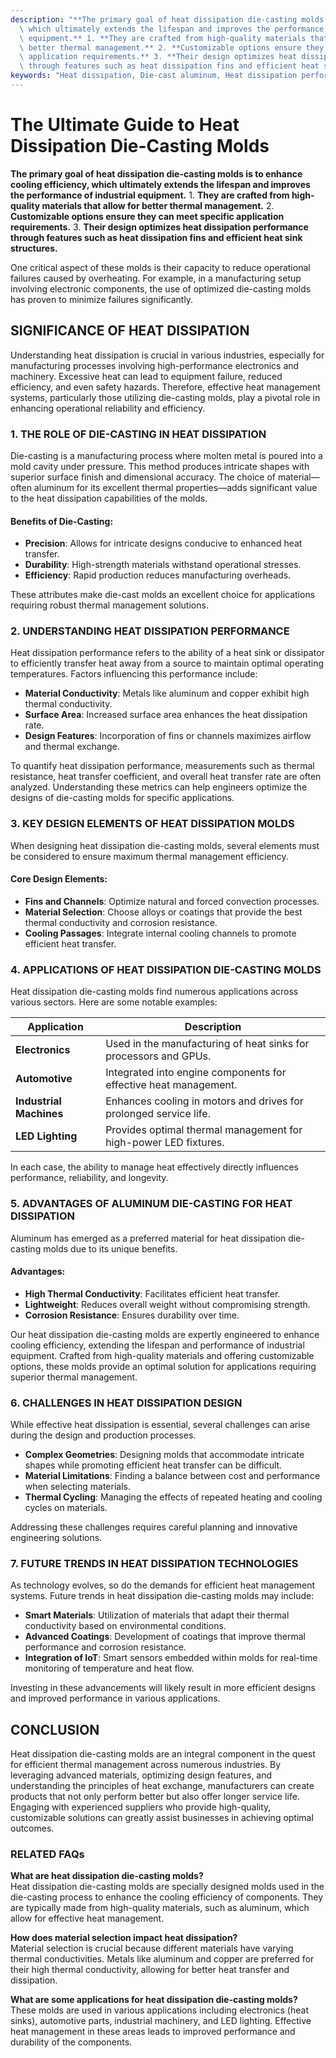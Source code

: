 ```yaml
---
description: "**The primary goal of heat dissipation die-casting molds is to enhance cooling efficiency,\
  \ which ultimately extends the lifespan and improves the performance of industrial\
  \ equipment.** 1. **They are crafted from high-quality materials that allow for\
  \ better thermal management.** 2. **Customizable options ensure they can meet specific\
  \ application requirements.** 3. **Their design optimizes heat dissipation performance\
  \ through features such as heat dissipation fins and efficient heat sink structures.** "
keywords: "Heat dissipation, Die-cast aluminum, Heat dissipation performance, Heat sink"
---
```

# The Ultimate Guide to Heat Dissipation Die-Casting Molds

**The primary goal of heat dissipation die-casting molds is to enhance cooling efficiency, which ultimately extends the lifespan and improves the performance of industrial equipment.** 1. **They are crafted from high-quality materials that allow for better thermal management.** 2. **Customizable options ensure they can meet specific application requirements.** 3. **Their design optimizes heat dissipation performance through features such as heat dissipation fins and efficient heat sink structures.** 

One critical aspect of these molds is their capacity to reduce operational failures caused by overheating. For example, in a manufacturing setup involving electronic components, the use of optimized die-casting molds has proven to minimize failures significantly.

## SIGNIFICANCE OF HEAT DISSIPATION

Understanding heat dissipation is crucial in various industries, especially for manufacturing processes involving high-performance electronics and machinery. Excessive heat can lead to equipment failure, reduced efficiency, and even safety hazards. Therefore, effective heat management systems, particularly those utilizing die-casting molds, play a pivotal role in enhancing operational reliability and efficiency.

### 1. THE ROLE OF DIE-CASTING IN HEAT DISSIPATION

Die-casting is a manufacturing process where molten metal is poured into a mold cavity under pressure. This method produces intricate shapes with superior surface finish and dimensional accuracy. The choice of material—often aluminum for its excellent thermal properties—adds significant value to the heat dissipation capabilities of the molds.

#### Benefits of Die-Casting:

- **Precision**: Allows for intricate designs conducive to enhanced heat transfer.
- **Durability**: High-strength materials withstand operational stresses.
- **Efficiency**: Rapid production reduces manufacturing overheads.

These attributes make die-cast molds an excellent choice for applications requiring robust thermal management solutions.

### 2. UNDERSTANDING HEAT DISSIPATION PERFORMANCE

Heat dissipation performance refers to the ability of a heat sink or dissipator to efficiently transfer heat away from a source to maintain optimal operating temperatures. Factors influencing this performance include:

- **Material Conductivity**: Metals like aluminum and copper exhibit high thermal conductivity.
- **Surface Area**: Increased surface area enhances the heat dissipation rate.
- **Design Features**: Incorporation of fins or channels maximizes airflow and thermal exchange.

To quantify heat dissipation performance, measurements such as thermal resistance, heat transfer coefficient, and overall heat transfer rate are often analyzed. Understanding these metrics can help engineers optimize the designs of die-casting molds for specific applications.

### 3. KEY DESIGN ELEMENTS OF HEAT DISSIPATION MOLDS

When designing heat dissipation die-casting molds, several elements must be considered to ensure maximum thermal management efficiency.

#### Core Design Elements:

- **Fins and Channels**: Optimize natural and forced convection processes.
- **Material Selection**: Choose alloys or coatings that provide the best thermal conductivity and corrosion resistance.
- **Cooling Passages**: Integrate internal cooling channels to promote efficient heat transfer.

### 4. APPLICATIONS OF HEAT DISSIPATION DIE-CASTING MOLDS

Heat dissipation die-casting molds find numerous applications across various sectors. Here are some notable examples:

| Application                 | Description                                                          |
|-----------------------------|----------------------------------------------------------------------|
| **Electronics**             | Used in the manufacturing of heat sinks for processors and GPUs.    |
| **Automotive**              | Integrated into engine components for effective heat management.    |
| **Industrial Machines**     | Enhances cooling in motors and drives for prolonged service life.   |
| **LED Lighting**            | Provides optimal thermal management for high-power LED fixtures.     |

In each case, the ability to manage heat effectively directly influences performance, reliability, and longevity.

### 5. ADVANTAGES OF ALUMINUM DIE-CASTING FOR HEAT DISSIPATION

Aluminum has emerged as a preferred material for heat dissipation die-casting molds due to its unique benefits. 

#### Advantages:

- **High Thermal Conductivity**: Facilitates efficient heat transfer.
- **Lightweight**: Reduces overall weight without compromising strength.
- **Corrosion Resistance**: Ensures durability over time.

Our heat dissipation die-casting molds are expertly engineered to enhance cooling efficiency, extending the lifespan and performance of industrial equipment. Crafted from high-quality materials and offering customizable options, these molds provide an optimal solution for applications requiring superior thermal management.

### 6. CHALLENGES IN HEAT DISSIPATION DESIGN

While effective heat dissipation is essential, several challenges can arise during the design and production processes.

- **Complex Geometries**: Designing molds that accommodate intricate shapes while promoting efficient heat transfer can be difficult.
- **Material Limitations**: Finding a balance between cost and performance when selecting materials.
- **Thermal Cycling**: Managing the effects of repeated heating and cooling cycles on materials.

Addressing these challenges requires careful planning and innovative engineering solutions.

### 7. FUTURE TRENDS IN HEAT DISSIPATION TECHNOLOGIES

As technology evolves, so do the demands for efficient heat management systems. Future trends in heat dissipation die-casting molds may include:

- **Smart Materials**: Utilization of materials that adapt their thermal conductivity based on environmental conditions.
- **Advanced Coatings**: Development of coatings that improve thermal performance and corrosion resistance.
- **Integration of IoT**: Smart sensors embedded within molds for real-time monitoring of temperature and heat flow.

Investing in these advancements will likely result in more efficient designs and improved performance in various applications.

## CONCLUSION

Heat dissipation die-casting molds are an integral component in the quest for efficient thermal management across numerous industries. By leveraging advanced materials, optimizing design features, and understanding the principles of heat exchange, manufacturers can create products that not only perform better but also offer longer service life. Engaging with experienced suppliers who provide high-quality, customizable solutions can greatly assist businesses in achieving optimal outcomes.

### RELATED FAQs

**What are heat dissipation die-casting molds?**  
Heat dissipation die-casting molds are specially designed molds used in the die-casting process to enhance the cooling efficiency of components. They are typically made from high-quality materials, such as aluminum, which allow for effective heat management.

**How does material selection impact heat dissipation?**  
Material selection is crucial because different materials have varying thermal conductivities. Metals like aluminum and copper are preferred for their high thermal conductivity, allowing for better heat transfer and dissipation.

**What are some applications for heat dissipation die-casting molds?**  
These molds are used in various applications including electronics (heat sinks), automotive parts, industrial machinery, and LED lighting. Effective heat management in these areas leads to improved performance and durability of the components.

